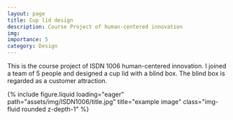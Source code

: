 ```yaml
---
layout: page
title: Cup lid design
description: Course Project of human-centered innovation
img:
importance: 5
category: Design
---
```


This is the course project of ISDN 1006 human-centered innovation. I joined a team of 5 people and designed a cup lid with a blind box. The blind box is regarded as a customer attraction.

{% include figure.liquid loading="eager" path="assets/img/ISDN1006/title.jpg" title="example image" class="img-fluid rounded z-depth-1" %}
